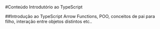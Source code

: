 #Conteúdo Introdutório ao TypeScript

##Introdução ao TypeScript
Arrow Functions, POO, conceitos de pai para filho, interação entre objetos distintos etc..
